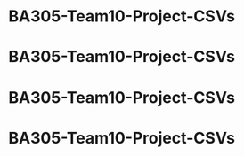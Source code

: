 # BA305-Team10-Project-CSVs
# BA305-Team10-Project-CSVs
# BA305-Team10-Project-CSVs
# BA305-Team10-Project-CSVs
